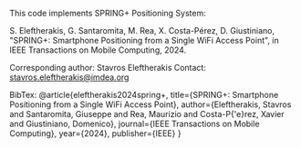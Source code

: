 This code implements SPRING+ Positioning System: 

S. Eleftherakis, G. Santaromita, M. Rea, X. Costa-Pérez, D. Giustiniano, 
"SPRING+: Smartphone Positioning from a Single WiFi Access Point", in 
IEEE Transactions on Mobile Computing, 2024.   

Corresponding author: Stavros Eleftherakis
Contact: stavros.eleftherakis@imdea.org
 
BibTex: @article{eleftherakis2024spring+,
  title={SPRING+: Smartphone Positioning from a Single WiFi Access Point},
  author={Eleftherakis, Stavros and Santaromita, Giuseppe and Rea, Maurizio and Costa-P{\'e}rez, Xavier and Giustiniano, Domenico},
  journal={IEEE Transactions on Mobile Computing},
  year={2024},
  publisher={IEEE}
}
